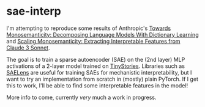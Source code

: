 # sae-interp

I'm attempting to reproduce some results of Anthropic's [Towards Monosemanticity: Decomposing Language Models With Dictionary Learning](https://transformer-circuits.pub/2023/monosemantic-features/index.html#appendix-autoencoder-dataset) and [Scaling Monosemanticity: Extracting Interpretable Features from Claude 3 Sonnet](https://transformer-circuits.pub/2024/scaling-monosemanticity/index.html).

The goal is to train a sparse autoencoder (SAE) on the (2nd layer) MLP activations of a 2-layer model trained on [TinyStories](https://arxiv.org/pdf/2305.07759). Libraries such as [SAELens](https://github.com/jbloomAus/SAELens/) are useful for training SAEs for mechanistic interpretability, but I want to try an implementation from scratch in (mostly) plain PyTorch. If I get this to work, I'll be able to find some interpretable features in the model!

More info to come, currently *very* much a work in progress.